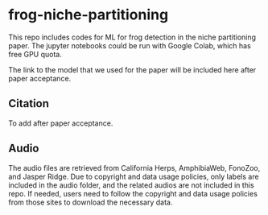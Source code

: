 # frog-niche-partitioning

This repo includes codes for ML for frog detection in the niche partitioning paper. The jupyter notebooks could be run with Google Colab, which has free GPU quota.

The link to the model that we used for the paper will be included here after paper acceptance.

## Citation
To add after paper acceptance.

## Audio

The audio files are retrieved from California Herps, AmphibiaWeb, FonoZoo, and Jasper Ridge.
Due to copyright and data usage policies, only labels are included in the audio folder,
and the related audios are not included in this repo. If needed, users need to follow the
copyright and data usage policies from those sites to download the necessary data.
